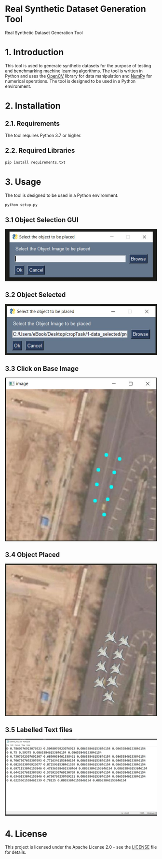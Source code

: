 # Real Synthetic Dataset Generation Tool
 Real Synthetic Dataset Generation Tool

# 1. Introduction
This tool is used to generate synthetic datasets for the purpose of testing and benchmarking machine learning algorithms. The tool is written in Python and uses the [OpenCV](https://opencv.org/) library for data manipulation and [NumPy](https://numpy.org/) for numerical operations. The tool is designed to be used in a Python environment.

# 2. Installation

## 2.1. Requirements
The tool requires Python 3.7 or higher.

## 2.2. Required Libraries
```bash
pip install requirements.txt
```

# 3. Usage
The tool is designed to be used in a Python environment. 

```bash
python setup.py
```

## 3.1 Object Selection GUI

![](./snips/obj_selection_gui.jpg)

## 3.2 Object Selected

![](./snips/obj_selection_gui_selected.jpg)

## 3.3 Click on Base Image

![](./snips/clicked.jpg)

## 3.4 Object Placed

![](./snips/data_output.jpg)

## 3.5 Labelled Text files

![](./snips/labels.jpg)

# 4. License
This project is licensed under the Apache License 2.0 - see the [LICENSE](LICENSE) file for details.


